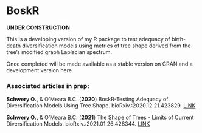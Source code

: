 # BoskR

**UNDER CONSTRUCTION**

This is a developing version of my R package to test adequacy of birth-death diversification models using metrics of tree shape derived from the tree’s modified graph Laplacian spectrum.

Once completed will be made available as a stable version on CRAN and a development version here.


### Associated articles in prep:

**Schwery O.,**	& O’Meara B.C. (**2020**) BoskR-Testing Adequacy of Diversification Models Using Tree Shape. bioRxiv.:2020.12.21.423829. [LINK](https://www.biorxiv.org/content/10.1101/2020.12.21.423829v1)

**Schwery O.,**	& O’Meara B.C. (**2021**) The Shape of Trees - Limits of Current Diversification Models. bioRxiv.:2021.01.26.428344. [LINK](https://www.biorxiv.org/content/10.1101/2021.01.26.428344v1)
